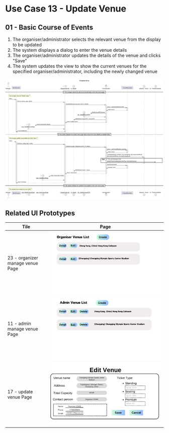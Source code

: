 # Use Case 13 - Update Venue

## 01 - Basic Course of Events 
1. The organiser/administrator selects the relevant venue from the display to be updated
2. The system displays a dialog to enter the venue details 
3. The organiser/administrator updates the details of the venue and clicks "Save" 
4. The system updates the view to show the current venues for the specified organiser/administrator, including the newly changed venue

![Use Case Name - Basic Course of Events](/03-design/usecases/images/13-update-venue.png)

## Related UI Prototypes
| Tile                             | Page                                                                              |
|----------------------------------|-----------------------------------------------------------------------------------|
| 23 - organizer manage venue Page | ![Organizer Manage Venue Page](/01-requirements/ui/23-organizer-manage-venue.png) |
| 11 - admin manage venue Page     | ![Admin Manage Venue Page](/01-requirements/ui/11-admin-manage-venue.png)         |
| 17 - update venue Page           | ![Update Venue Page](/01-requirements/ui/18-edit-venue.png)                       |
